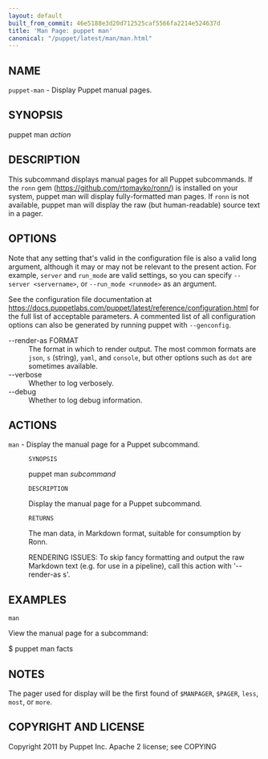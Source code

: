 ```yaml
---
layout: default
built_from_commit: 46e5188e3d20d712525caf5566fa2214e524637d
title: 'Man Page: puppet man'
canonical: "/puppet/latest/man/man.html"
---
```


<div class='mp'>
<h2 id="NAME">NAME</h2>
<p class="man-name">
  <code>puppet-man</code> - <span class="man-whatis">Display Puppet manual pages.</span>
</p>

<h2 id="SYNOPSIS">SYNOPSIS</h2>

<p>puppet man <var>action</var></p>

<h2 id="DESCRIPTION">DESCRIPTION</h2>

<p>This subcommand displays manual pages for all Puppet subcommands. If the
<code>ronn</code> gem (<a href="https://github.com/rtomayko/ronn/" data-bare-link="true">https://github.com/rtomayko/ronn/</a>) is installed on your
system, puppet man will display fully-formatted man pages. If <code>ronn</code> is not
available, puppet man will display the raw (but human-readable) source text
in a pager.</p>

<h2 id="OPTIONS">OPTIONS</h2>

<p>Note that any setting that's valid in the configuration
file is also a valid long argument, although it may or may not be
relevant to the present action. For example, <code>server</code> and <code>run_mode</code> are valid
settings, so you can specify <code>--server &lt;servername></code>, or
<code>--run_mode &lt;runmode></code> as an argument.</p>

<p>See the configuration file documentation at
<a href="https://docs.puppetlabs.com/puppet/latest/reference/configuration.html" data-bare-link="true">https://docs.puppetlabs.com/puppet/latest/reference/configuration.html</a> for the
full list of acceptable parameters. A commented list of all
configuration options can also be generated by running puppet with
<code>--genconfig</code>.</p>

<dl>
<dt>--render-as FORMAT</dt><dd>The format in which to render output. The most common formats are <code>json</code>,
<code>s</code> (string), <code>yaml</code>, and <code>console</code>, but other options such as <code>dot</code> are
sometimes available.</dd>
<dt>--verbose</dt><dd>Whether to log verbosely.</dd>
<dt class="flush">--debug</dt><dd>Whether to log debug information.</dd>
</dl>


<h2 id="ACTIONS">ACTIONS</h2>

<dl>
<dt><code>man</code> - Display the manual page for a Puppet subcommand.</dt><dd><p><code>SYNOPSIS</code></p>

<p>puppet man <var>subcommand</var></p>

<p><code>DESCRIPTION</code></p>

<p>Display the manual page for a Puppet subcommand.</p>

<p><code>RETURNS</code></p>

<p>The man data, in Markdown format, suitable for consumption by Ronn.</p>

<p>RENDERING ISSUES: To skip fancy formatting and output the raw Markdown
text (e.g. for use in a pipeline), call this action with '--render-as s'.</p></dd>
</dl>


<h2 id="EXAMPLES">EXAMPLES</h2>

<p><code>man</code></p>

<p>View the manual page for a subcommand:</p>

<p>$ puppet man facts</p>

<h2 id="NOTES">NOTES</h2>

<p>The pager used for display will be the first found of <code>$MANPAGER</code>, <code>$PAGER</code>,
<code>less</code>, <code>most</code>, or <code>more</code>.</p>

<h2 id="COPYRIGHT-AND-LICENSE">COPYRIGHT AND LICENSE</h2>

<p>Copyright 2011 by Puppet Inc.
Apache 2 license; see COPYING</p>

</div>
